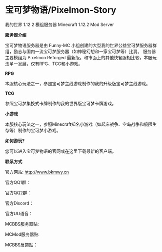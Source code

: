 # 宝可梦物语/Pixelmon-Story
我的世界 1.12.2 模组服务器
Minecraft 1.12.2 Mod Server


**服务器介绍**

宝可梦物语服务器是由 Funny-MC 小组创建的大型我的世界公益宝可梦服务器群组，励志与国内一流宝可梦服务器（如神秘幻想和一家宝可梦等）比肩。
服务器主要模组为 Pixelmon Reforged 最新版。和市面上的其他快餐服相比较，本服玩法单一发展，仅有RPG、TCG和小游戏。


**RPG**

本服核心玩法之一，参照宝可梦主线游戏制作的我的升级版宝可梦主线游戏。


**TCG**

参照宝可梦集换式卡牌制作的我的世界版宝可梦卡牌游戏。


**小游戏**

本服核心玩法之一，参照Minecraft知名小游戏（如起床战争、空岛战争和极限生存等）制作的宝可梦小游戏。


**如何游玩?**

您可以进入宝可梦物语的官网或在这里下载最新的客户端。


**联系方式**

官方网站: http://www.bkmwy.cn

官方QQ1群：

官方QQ2群：

官方Discord：

官方UU语音：

MCBBS服务器贴: 

MCMod服务器贴:

MCBBS反馈贴：
